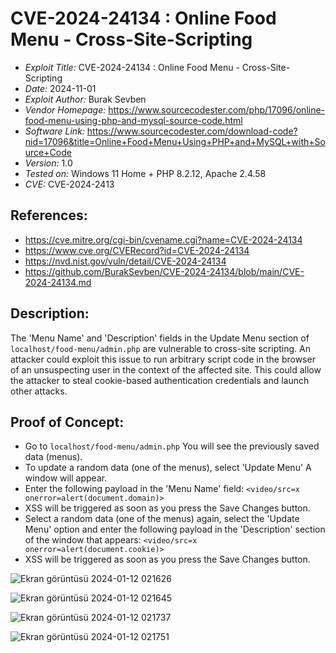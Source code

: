 # CVE-2024-24134 : Online Food Menu - Cross-Site-Scripting
+ *Exploit Title:* CVE-2024-24134 : Online Food Menu - Cross-Site-Scripting
+ *Date:* 2024-11-01
+ *Exploit Author:* Burak Sevben
+ *Vendor Homepage:* https://www.sourcecodester.com/php/17096/online-food-menu-using-php-and-mysql-source-code.html
+ *Software Link:* https://www.sourcecodester.com/download-code?nid=17096&title=Online+Food+Menu+Using+PHP+and+MySQL+with+Source+Code
+ *Version:* 1.0
+ *Tested on:* Windows 11 Home + PHP 8.2.12, Apache 2.4.58
+ *CVE:* CVE-2024-2413

## References: 
+ https://cve.mitre.org/cgi-bin/cvename.cgi?name=CVE-2024-24134
+ https://www.cve.org/CVERecord?id=CVE-2024-24134
+ https://nvd.nist.gov/vuln/detail/CVE-2024-24134
+ https://github.com/BurakSevben/CVE-2024-24134/blob/main/CVE-2024-24134.md

## Description:
The 'Menu Name' and 'Description' fields in the Update Menu section of `localhost/food-menu/admin.php` are vulnerable to cross-site scripting. An attacker could exploit this issue to run arbitrary script code in the browser of an unsuspecting user in the context of the affected site. This could allow the attacker to steal cookie-based authentication credentials and launch other attacks.

## Proof of Concept:
+ Go to `localhost/food-menu/admin.php` You will see the previously saved data (menus).
+ To update a random data (one of the menus), select 'Update Menu' A window will appear.
+ Enter the following payload in the 'Menu Name' field: `<video/src=x onerror=alert(document.domain)>`
+ XSS will be triggered as soon as you press the Save Changes button.
+ Select a random data (one of the menus) again, select the 'Update Menu' option and enter the following payload in the 'Description' section of the window that appears: `<video/src=x onerror=alert(document.cookie)>`
+ XSS will be triggered as soon as you press the Save Changes button.

![Ekran görüntüsü 2024-01-12 021626](https://github.com/BurakSevben/CVEs/assets/117217689/c35698fa-bf4d-4c24-9b28-6cb0d634ea8e)

![Ekran görüntüsü 2024-01-12 021645](https://github.com/BurakSevben/CVEs/assets/117217689/e95e7097-b5d8-46cd-9211-83ca526d1ad8)

![Ekran görüntüsü 2024-01-12 021737](https://github.com/BurakSevben/CVEs/assets/117217689/915d3407-0787-4643-bb89-5f2bf1003ff5)

![Ekran görüntüsü 2024-01-12 021751](https://github.com/BurakSevben/CVEs/assets/117217689/2665ccf9-76d3-47a6-9592-8f403f001e08)



